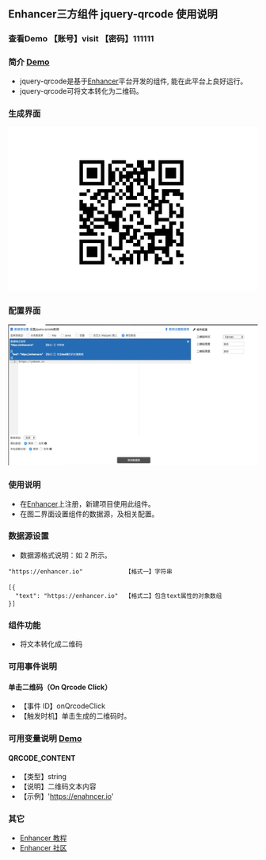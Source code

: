 ## Enhancer三方组件 jquery-qrcode 使用说明
### 查看Demo 【账号】visit 【密码】111111
### 简介 [Demo](http://47.96.99.14:5301/#103)
- jquery-qrcode是基于[Enhancer](https://enhancer.io)平台开发的组件, 能在此平台上良好运行。
- jquery-qrcode可将文本转化为二维码。

### 生成界面
![](https://github.com/Run-bird/jquery-qrcode/blob/master/images/WechatIMG1.jpeg)
### 配置界面
![](https://github.com/Run-bird/jquery-qrcode/blob/master/images/WechatIMG2.jpeg)

### 使用说明
- 在[Enhancer](https://enhancer.io)上注册，新建项目使用此组件。
- 在图二界面设置组件的数据源，及相关配置。

### 数据源设置
- 数据源格式说明：如 2 所示。
```
"https://enhancer.io"            【格式一】字符串

[{
  "text": "https://enhancer.io"  【格式二】包含text属性的对象数组
}]
```

### 组件功能
- 将文本转化成二维码


### 可用事件说明
#### 单击二维码（On Qrcode Click）
- 【事件 ID】onQrcodeClick
- 【触发时机】单击生成的二维码时。

### 可用变量说明 [Demo](http://47.96.99.14:5301/#104)
#### QRCODE_CONTENT
- 【类型】string
- 【说明】二维码文本内容
- 【示例】'https://enahncer.io'

### 其它
- [Enhancer 教程](https://enhancer.io/tutorials)
- [Enhancer 社区](https://forum.enhancer.io/#p=1&t=5)